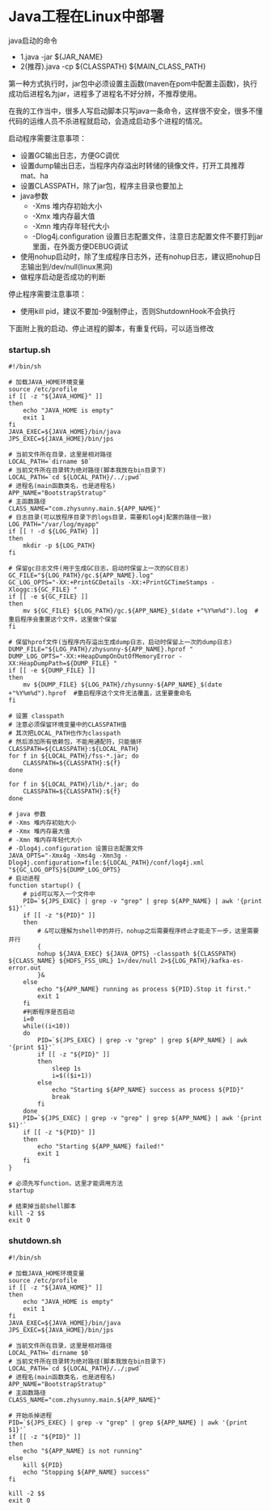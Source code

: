 # Java工程在Linux中部署

java启动的命令

* 1.java -jar ${JAR_NAME}
* 2(推荐).java -cp ${CLASSPATH} ${MAIN_CLASS_PATH}

第一种方式执行时，jar包中必须设置主函数(maven在pom中配置主函数)，执行成功后进程名为jar，进程多了进程名不好分辨，不推荐使用。

在我的工作当中，很多人写启动脚本只写java一条命令，这样很不安全，很多不懂代码的运维人员不杀进程就启动，会造成启动多个进程的情况。

启动程序需要注意事项：
* 设置GC输出日志，方便GC调优
* 设置dump输出日志，当程序内存溢出时转储的镜像文件，打开工具推荐mat、ha
* 设置CLASSPATH，除了jar包，程序主目录也要加上
* java参数
    * -Xms 堆内存初始大小
    * -Xmx 堆内存最大值
    * -Xmn 堆内存年轻代大小
    * -Dlog4j.configuration 设置日志配置文件，注意日志配置文件不要打到jar里面，在外面方便DEBUG调试
* 使用nohup启动时，除了生成程序日志外，还有nohup日志，建议把nohup日志输出到/dev/null(linux黑洞)
* 做程序启动是否成功的判断

停止程序需要注意事项：
* 使用kill pid，建议不要加-9强制停止，否则ShutdownHook不会执行

下面附上我的启动、停止进程的脚本，有重复代码，可以适当修改

### startup.sh

```
#!/bin/sh

# 加载JAVA_HOME环境变量
source /etc/profile
if [[ -z "${JAVA_HOME}" ]]
then
    echo "JAVA_HOME is empty"
    exit 1
fi
JAVA_EXEC=${JAVA_HOME}/bin/java
JPS_EXEC=${JAVA_HOME}/bin/jps

# 当前文件所在目录，这里是相对路径
LOCAL_PATH=`dirname $0`
# 当前文件所在目录转为绝对路径(脚本我放在bin目录下)
LOCAL_PATH=`cd ${LOCAL_PATH}/../;pwd`
# 进程名(main函数类名，也是进程名)
APP_NAME="BootstrapStratup"
# 主函数路径
CLASS_NAME="com.zhysunny.main.${APP_NAME}"
# 日志目录(可以放程序目录下的logs目录，需要和log4j配置的路径一致)
LOG_PATH="/var/log/myapp"
if [[ ! -d ${LOG_PATH} ]]
then
    mkdir -p ${LOG_PATH}
fi

# 保留gc日志文件(用于生成GC日志，启动时保留上一次的GC日志)
GC_FILE="${LOG_PATH}/gc.${APP_NAME}.log"
GC_LOG_OPTS="-XX:+PrintGCDetails -XX:+PrintGCTimeStamps -Xloggc:${GC_FILE} "
if [[ -e ${GC_FILE} ]]
then
    mv ${GC_FILE} ${LOG_PATH}/gc.${APP_NAME}_$(date +"%Y%m%d").log  #重启程序会重置这个文件，这里做个保留
fi

# 保留hprof文件(当程序内存溢出生成dump日志，启动时保留上一次的dump日志)
DUMP_FILE="${LOG_PATH}/zhysunny-${APP_NAME}.hprof "
DUMP_LOG_OPTS="-XX:+HeapDumpOnOutOfMemoryError -XX:HeapDumpPath=${DUMP_FILE} "
if [[ -e ${DUMP_FILE} ]]
then
    mv ${DUMP_FILE} ${LOG_PATH}/zhysunny-${APP_NAME}_$(date +"%Y%m%d").hprof  #重启程序这个文件无法覆盖，这里要重命名
fi

# 设置 classpath
# 注意必须保留环境变量中的CLASSPATH值
# 其次把LOCAL_PATH也作为classpath
# 然后添加所有依赖包，不能用通配符，只能循环
CLASSPATH=${CLASSPATH}:${LOCAL_PATH}
for f in ${LOCAL_PATH}/fss-*.jar; do
    CLASSPATH=${CLASSPATH}:${f}
done

for f in ${LOCAL_PATH}/lib/*.jar; do
    CLASSPATH=${CLASSPATH}:${f}
done

# java 参数
# -Xms 堆内存初始大小
# -Xmx 堆内存最大值
# -Xmn 堆内存年轻代大小
# -Dlog4j.configuration 设置日志配置文件
JAVA_OPTS="-Xmx4g -Xms4g -Xmn3g -Dlog4j.configuration=file:${LOCAL_PATH}/conf/log4j.xml "${GC_LOG_OPTS}${DUMP_LOG_OPTS}
# 启动进程
function startup() {
    # pid可以写入一个文件中
    PID=`${JPS_EXEC} | grep -v "grep" | grep ${APP_NAME} | awk '{print $1}'`
    if [[ -z "${PID}" ]]
    then
        # &可以理解为shell中的并行，nohup之后需要程序终止才能走下一步，这里需要并行
        {
        nohup ${JAVA_EXEC} ${JAVA_OPTS} -classpath ${CLASSPATH} ${CLASS_NAME} ${HDFS_FSS_URL} 1>/dev/null 2>${LOG_PATH}/kafka-es-error.out
        }&
    else
        echo "${APP_NAME} running as process ${PID}.Stop it first."
        exit 1
    fi
    #判断程序是否启动
    i=0
    while((i<10))
    do
        PID=`${JPS_EXEC} | grep -v "grep" | grep ${APP_NAME} | awk '{print $1}'`
        if [[ -z "${PID}" ]]
        then
            sleep 1s
            i=$(($i+1))
        else
            echo "Starting ${APP_NAME} success as process ${PID}"
            break
        fi
    done
    PID=`${JPS_EXEC} | grep -v "grep" | grep ${APP_NAME} | awk '{print $1}'`
    if [[ -z "${PID}" ]]
    then
        echo "Starting ${APP_NAME} failed!"
        exit 1
    fi
}

# 必须先写function，这里才能调用方法
startup

# 结束掉当前shell脚本
kill -2 $$
exit 0
```

### shutdown.sh

```
#!/bin/sh

# 加载JAVA_HOME环境变量
source /etc/profile
if [[ -z "${JAVA_HOME}" ]]
then
    echo "JAVA_HOME is empty"
    exit 1
fi
JAVA_EXEC=${JAVA_HOME}/bin/java
JPS_EXEC=${JAVA_HOME}/bin/jps

# 当前文件所在目录，这里是相对路径
LOCAL_PATH=`dirname $0`
# 当前文件所在目录转为绝对路径(脚本我放在bin目录下)
LOCAL_PATH=`cd ${LOCAL_PATH}/../;pwd`
# 进程名(main函数类名，也是进程名)
APP_NAME="BootstrapStratup"
# 主函数路径
CLASS_NAME="com.zhysunny.main.${APP_NAME}"

# 开始杀掉进程
PID=`${JPS_EXEC} | grep -v "grep" | grep ${APP_NAME} | awk '{print $1}'`
if [[ -z "${PID}" ]]
then
    echo "${APP_NAME} is not running"
else
    kill ${PID}
    echo "Stopping ${APP_NAME} success"
fi

kill -2 $$
exit 0
```
